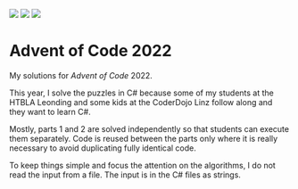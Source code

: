 ![](https://img.shields.io/badge/day%20📅-16-blue)
![](https://img.shields.io/badge/stars%20⭐-30-yellow)
![](https://img.shields.io/badge/days%20completed-15-red)

# Advent of Code 2022

My solutions for *Advent of Code* 2022.

This year, I solve the puzzles in C# because some of my students at the HTBLA Leonding and some kids at the CoderDojo Linz follow along and they want to learn C#.

Mostly, parts 1 and 2 are solved independently so that students can execute them separately. Code is reused between the parts only where it is really necessary to avoid duplicating fully identical code.

To keep things simple and focus the attention on the algorithms, I do not read the input from a file. The input is in the C# files as strings.
